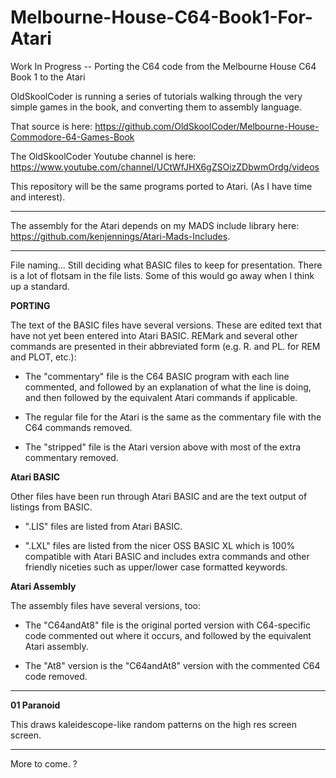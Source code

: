 # Melbourne-House-C64-Book1-For-Atari
Work In Progress -- Porting the C64 code from the Melbourne House C64 Book 1 to the Atari

OldSkoolCoder is running a series of tutorials walking through the very simple games in the book, and converting them to assembly language.

That source is here:  https://github.com/OldSkoolCoder/Melbourne-House-Commodore-64-Games-Book

The OldSkoolCoder Youtube channel is here:  https://www.youtube.com/channel/UCtWfJHX6gZSOizZDbwmOrdg/videos

This repository will be the same programs ported to Atari.  (As I have time and interest).

---

The assembly for the Atari depends on my MADS include library here: https://github.com/kenjennings/Atari-Mads-Includes.  

---

File naming...   Still deciding what BASIC files to keep for presentation. There is a lot of flotsam in the file lists.  Some of this would go away when I think up a standard.

**PORTING**

The text of the BASIC files have several versions.  These are edited text that have not yet been entered into Atari BASIC.  REMark and several other commands are presented in their abbreviated form (e.g. R. and PL. for REM and PLOT, etc.):

- The "commentary" file is the C64 BASIC program with each line commented, and followed by an explanation of what the line is doing, and then followed by the equivalent Atari commands if applicable.

- The regular file for the Atari is the same as the commentary file with the C64 commands removed.

- The "stripped" file is the Atari version above with most of the extra commentary removed.

**Atari BASIC**

Other files have been run through Atari BASIC and are the text output of listings from BASIC.

- ".LIS" files are listed from Atari BASIC.  
 
- ".LXL" files are listed from the nicer OSS BASIC XL which is 100% compatible with Atari BASIC and includes extra commands and other friendly niceties such as upper/lower case formatted keywords.   

**Atari Assembly**

The assembly files have several versions, too:

- The "C64andAt8" file is the original ported version with C64-specific code commented out where it occurs, and followed by the equivalent Atari assembly.

- The "At8" version is the "C64andAt8" version with the commented C64 code removed.

---

**01 Paranoid**

This draws kaleidescope-like random patterns on the high res screen screen.

---

More to come.                          ? 

